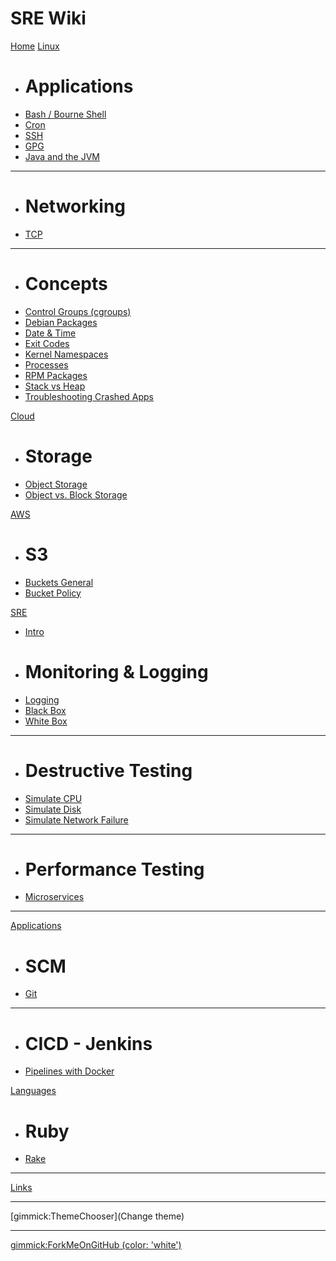 # SRE Wiki

[Home](index.md)
[Linux]()

  * # Applications
  * [Bash / Bourne Shell](linux/applications/shells.md)
  * [Cron](linux/applications/cron.md)
  * [SSH](linux/applications/ssh.md)
  * [GPG](linux/applications/gpg.md)
  * [Java and the JVM](linux/applications/java_and_jvm.md)
  ----
  * # Networking
  * [TCP](linux/networking/tcp.md)
  ----
  * # Concepts
  * [Control Groups (cgroups)](linux/concepts/control_groups.md)
  * [Debian Packages](linux/concepts/deb_packages.md)
  * [Date & Time](linux/concepts/datetime.md)
  * [Exit Codes](linux/concepts/exit_codes.md)
  * [Kernel Namespaces](linux/concepts/kernel_namespaces.md)
  * [Processes](linux/concepts/processes.md)
  * [RPM Packages](linux/concepts/rpm_packages.md)
  * [Stack vs Heap](linux/concepts/stack_vs_heap.md)
  * [Troubleshooting Crashed Apps](linux/concepts/troubleshooting_crashed_apps.md)

[Cloud]()

  * # Storage
  * [Object Storage](cloud/storage/object.md)
  * [Object vs. Block Storage](cloud/storage/object_vs_block.md)

[AWS]()

  * # S3
  * [Buckets General]()
  * [Bucket Policy](aws/s3/bucket_policy.md)


[SRE]()

  * [Intro](intro.md)
  * # Monitoring & Logging
  * [Logging](sre/monitoring/logging.md)
  * [Black Box](sre/monitoring/black_box.md)
  * [White Box](sre/monitoring/white_box.md)
  ---
  * # Destructive Testing
  * [Simulate CPU](sre/destructive_testing/simulate_cpu.md)
  * [Simulate Disk](sre/destructive_testing/simulate_disk.md)
  * [Simulate Network Failure](sre/destructive_testing/simulate_network_failure.md)
  ---
  * # Performance Testing
  * [Microservices](sre/performance_testing/microservices.md)
  ---


[Applications]()

  * # SCM
  * [Git](applications/scm/git.md)
  ---
  * # CICD - Jenkins
  * [Pipelines with Docker](applications/cicd/jenkins-pipeline-with-docker.md)

[Languages]()

  * # Ruby
  * [Rake](languages/ruby/rake.md)
  ---

[Links](links.md)
- - - -
[gimmick:ThemeChooser](Change theme)
- - - -
[gimmick:ForkMeOnGitHub (color: 'white')](https://github.com/mattouille/sre_wiki#fork-destination-box)
